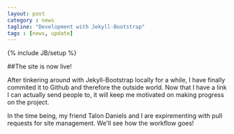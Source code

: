 ```yaml
---
layout: post
category : news
tagline: "Development with Jekyll-Bootstrap"
tags : [news, update]
---
```

{% include JB/setup %}

##The site is now live!

After tinkering around with Jekyll-Bootstrap locally for a while, I have finally commited it to Github and therefore the outside world. Now that I have a link I can actually send people to, it will keep me motivated on making progress on the project.

In the time being, my friend Talon Daniels and I are expirementing with pull requests for site management. We'll see how the workflow goes!